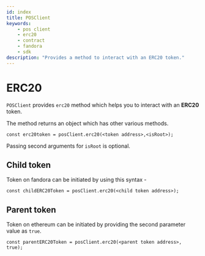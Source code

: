 ```yaml
---
id: index
title: POSClient
keywords: 
    - pos client
    - erc20
    - contract
    - fandora
    - sdk
description: "Provides a method to interact with an ERC20 token."
---
```


# ERC20

`POSClient` provides `erc20` method which helps you to interact with an **ERC20** token.

The method returns an object which has other various methods.

```
const erc20token = posClient.erc20(<token address>,<isRoot>);
```

Passing second arguments for `isRoot` is optional.

## Child token

Token on fandora can be initiated by using this syntax -

```
const childERC20Token = posClient.erc20(<child token address>);
```

## Parent token

Token on ethereum can be initiated by providing the second parameter value as `true`.

```
const parentERC20Token = posClient.erc20(<parent token address>, true);
```

